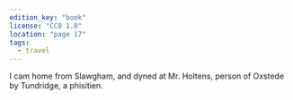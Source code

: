 ```yaml
---
edition_key: "book"
license: "CC0 1.0"
location: "page 17"
tags:
  - travel
---
```

I cam home from
Slawgham, and dyned at Mr. Holtens, person of Oxstede by
Tundridge, a phisitien.
